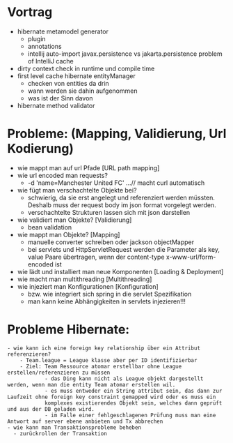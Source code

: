 Vortrag
=========

- hibernate metamodel generator
    - plugin
    - annotations
    - intellij auto-import javax.persistence vs jakarta.persistence problem of IntelliJ cache
- dirty context check in runtime und compile time
- first level cache hibernate entityManager
    - checken von entities da drin
    - wann werden sie dahin aufgenommen
    - was ist der Sinn davon
- hibernate method validator

Probleme: (Mapping, Validierung, Url Kodierung)
=========

- wie mappt man auf url Pfade [URL path mapping]
- wie url encoded man requests?
    - -d 'name=Manchester United FC' ...// macht curl automatisch
- wie fügt man verschachtelte Objekte bei?
    - schwierig, da sie erst angelegt und referenziert werden müssten. Deshalb muss der request body im json format
      vorgelegt werden.
    - verschachtelte Strukturen lassen sich mit json darstellen
- wie validiert man Objekte? [Validierung]
    - bean validation
- wie mappt man Objekte? [Mapping]
    - manuelle converter schreiben oder jackson objectMapper
    - bei servlets und HttpServletRequest werden die Parameter als key, value Paare übertragen, wenn der content-type
      x-www-url/form-encoded ist
- wie lädt und installiert man neue Komponenten [Loading & Deployment]
- wie macht man multithreading [Multithreading]
- wie injeziert man Konfigurationen [Konfiguration]
    - bzw. wie integriert sich spring in die servlet Spezifikation
    - man kann keine Abhängigkeiten in servlets injezieren!!!

Probleme Hibernate:
=========

    - wie kann ich eine foreign key relationship über ein Attribut referenzieren?
        - Team.league = League klasse aber per ID identifizierbar
        - Ziel: Team Ressource atomar erstellbar ohne League erstellen/referenzieren zu müssen
                - das Ding kann nicht als League objekt dargestellt werden, wenn man die entity Team atomar erstellen wil.
                - es muss entweder ein String attribut sein, das dann zur Laufzeit ohne foreign key constraint gemapped wird oder es muss ein
                komplexes existierendes Objekt sein, welches dann geprüft und aus der DB geladen wird.
                - im Falle einer fehlgeschlagenen Prüfung muss man eine Antwort auf server ebene anbieten und Tx abbrechen
    - wie kann man Transaktionsprobleme beheben
      - zurückrollen der Transaktion